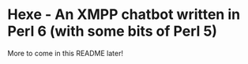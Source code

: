 # Hexe - An XMPP chatbot written in Perl 6 (with some bits of Perl 5)

More to come in this README later!
